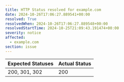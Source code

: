 ```yaml
---
title: HTTP Status resolved for example.com
date: 2024-10-26T17:06:27.889541+00:00
resolved: True
resolvedWhen: 2024-10-26T17:06:27.889548+00:00
resolvedStartTime: 2024-10-25T21:09:43.191474+00:00
severity: notice
affected:
  - example.com
section: issue
---
```


| Expected Statuses | Actual Status  |
|-------------------|----------------|
| 200, 301, 302 | 200 |
